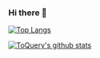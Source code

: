 ### Hi there 👋

[![Top Langs](https://github-readme-stats.vercel.app/api/top-langs/?username=toquery&layout=compact)](https://github.com/toquery)

[![ToQuery's github stats](https://github-readme-stats.vercel.app/api?username=toquery)](https://github.com/toquery)

<!--
**ToQuery/ToQuery** is a ✨ _special_ ✨ repository because its `README.md` (this file) appears on your GitHub profile.

Here are some ideas to get you started:

- 🔭 I’m currently working on ...
- 🌱 I’m currently learning ...
- 👯 I’m looking to collaborate on ...
- 🤔 I’m looking for help with ...
- 💬 Ask me about ...
- 📫 How to reach me: ...
- 😄 Pronouns: ...
- ⚡ Fun fact: ...
-->
